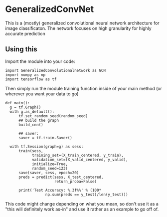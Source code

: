# GeneralizedConvNet
This is a (mostly) generalized convolutional neural network architecture for image classificaton. The network focuses on high granularity for
highly accurate prediction

## Using this
Import the module into your code:
```
import GeneralizedConvolutionalnetwork as GCN
import numpy as np
import tensorflow as tf
```

Then simply run the module training function inside of your main method (or wherever you want your data to go)
```
def main():
  g = tf.Graph()
  with g.as_default():
      tf.set_random_seed(random_seed)
      ## build the graph
      build_cnn()

      ## saver:
      saver = tf.train.Saver()

  with tf.Session(graph=g) as sess:
      train(sess,
            training_set=(X_train_centered, y_train),
            validation_set=(X_valid_centered, y_valid),
            initialize=True,
            random_seed=123)
      save(saver, sess, epoch=20)
      preds = predict(sess, X_test_centered,
                      return_proba=False)

      print('Test Accuracy: %.3f%%' % (100*
                  np.sum(preds == y_test)/len(y_test)))
```

This code might change depending on what you mean, so don't use it as a "this will definitely work as-in" and use it rather as an example to go off of.
